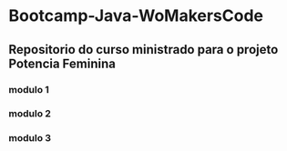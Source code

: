 # Bootcamp-Java-WoMakersCode
## Repositorio do curso ministrado para o projeto Potencia Feminina

### modulo 1
### modulo 2
### modulo 3
